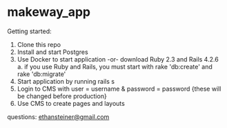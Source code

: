 # makeway_app

Getting started:

1. Clone this repo
2. Install and start Postgres
3. Use Docker to start application -or- download Ruby 2.3 and Rails 4.2.6
    a. if you use Ruby and Rails, you must start with rake 'db:create' and rake 'db:migrate'
4. Start application by running rails s
5. Login to CMS with user = username & password = password {these will be changed before production}
6. Use CMS to create pages and layouts

questions: ethansteiner@gmail.com
